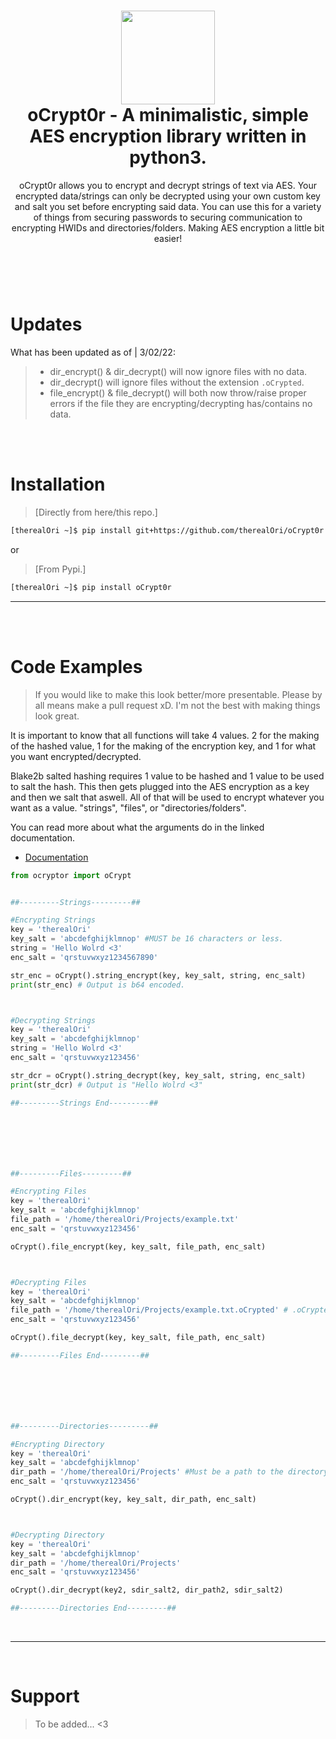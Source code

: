 <h1 align="center">
	<img src="https://cdn.discordapp.com/attachments/946797907846258799/946798556629585950/unknown.png" width="150px"><br>
    oCrypt0r - A minimalistic, simple AES encryption library written in python3.
</h1>
<p align="center">
    oCrypt0r allows you to encrypt and decrypt strings of text via AES. Your encrypted data/strings can only be decrypted using your own custom key and salt you set before encrypting said data. You can use this for a variety of things from securing passwords to securing communication to encrypting HWIDs and directories/folders. Making AES encryption a little bit easier!
</p>

<h1></h1>

<br />
<br />

# Updates
What has been updated as of | 3/02/22:

> - dir_encrypt() & dir_decrypt() will now ignore files with no data.
> - dir_decrypt() will ignore files without the extension `.oCrypted`.
> - file_encrypt() & file_decrypt() will both now throw/raise proper errors if the file they are encrypting/decrypting has/contains no data.

<br />
<br />

# Installation
 > [Directly from here/this repo.]
```bash
[therealOri ~]$ pip install git+https://github.com/therealOri/oCrypt0r
```

or

> [From Pypi.]
```bash
[therealOri ~]$ pip install oCrypt0r
```
__ __

<br />
<br />

# Code Examples
> If you would like to make this look better/more presentable. Please by all means make a pull request xD. I'm not the best with making things look great.

It is important to know that all functions will take 4 values. 2 for the making of the hashed value, 1 for the making of the encryption key, and 1 for what you want encrypted/decrypted.

Blake2b salted hashing requires 1 value to be hashed and 1 value to be used to salt the hash. This then gets plugged into the AES encryption as a key and then we salt that aswell. All of that will be used to encrypt whatever you want as a value. "strings", "files", or "directories/folders".

You can read more about what the arguments do in the linked documentation.

- [Documentation](https://github.com/therealOri/oCrypt0r/blob/main/DOCUMENTATION.md)
```python
from ocryptor import oCrypt


##---------Strings---------##

#Encrypting Strings
key = 'therealOri'
key_salt = 'abcdefghijklmnop' #MUST be 16 characters or less.
string = 'Hello Wolrd <3'
enc_salt = 'qrstuvwxyz1234567890'

str_enc = oCrypt().string_encrypt(key, key_salt, string, enc_salt)
print(str_enc) # Output is b64 encoded.



#Decrypting Strings
key = 'therealOri'
key_salt = 'abcdefghijklmnop'
string = 'Hello Wolrd <3'
enc_salt = 'qrstuvwxyz123456'

str_dcr = oCrypt().string_decrypt(key, key_salt, string, enc_salt)
print(str_dcr) # Output is "Hello Wolrd <3"

##---------Strings End---------##







##---------Files---------##

#Encrypting Files
key = 'therealOri'
key_salt = 'abcdefghijklmnop'
file_path = '/home/therealOri/Projects/example.txt'
enc_salt = 'qrstuvwxyz123456'

oCrypt().file_encrypt(key, key_salt, file_path, enc_salt)



#Decrypting Files
key = 'therealOri'
key_salt = 'abcdefghijklmnop'
file_path = '/home/therealOri/Projects/example.txt.oCrypted' # .oCrypted is what is used to let you know that the file is encrypted.
enc_salt = 'qrstuvwxyz123456'

oCrypt().file_decrypt(key, key_salt, file_path, enc_salt)

##---------Files End---------##







##---------Directories---------##

#Encrypting Directory
key = 'therealOri'
key_salt = 'abcdefghijklmnop'
dir_path = '/home/therealOri/Projects' #Must be a path to the directory you want to encrypt.
enc_salt = 'qrstuvwxyz123456'

oCrypt().dir_encrypt(key, key_salt, dir_path, enc_salt)



#Decrypting Directory
key = 'therealOri'
key_salt = 'abcdefghijklmnop'
dir_path = '/home/therealOri/Projects'
enc_salt = 'qrstuvwxyz123456'

oCrypt().dir_decrypt(key2, sdir_salt2, dir_path2, sdir_salt2)

##---------Directories End---------##
```

<br />

__ __

<br />

# Support
> To be added... <3
